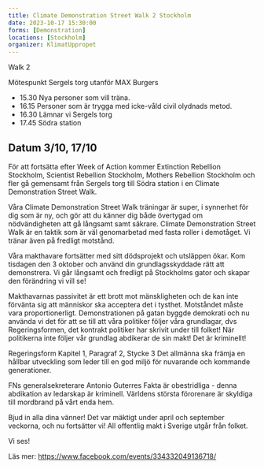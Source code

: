 ```yaml
---
title: Climate Demonstration Street Walk 2 Stockholm
date: 2023-10-17 15:30:00
forms: [Demonstration]
locations: [Stockholm]
organizer: KlimatUppropet
---
```

Walk 2

Mötespunkt Sergels torg utanför MAX Burgers

- 15.30 Nya personer som vill träna.
- 16.15 Personer som är trygga med icke-våld civil olydnads metod.
- 16.30 Lämnar vi Sergels torg
- 17.45 Södra station

## Datum 3/10, 17/10

För att fortsätta efter Week of Action kommer Extinction Rebellion Stockholm, Scientist Rebellion Stockholm, Mothers Rebellion Stockholm och fler gå gemensamt från Sergels torg till Södra station i en Climate Demonstration Street Walk.

Våra Climate Demonstration Street Walk träningar är super, i synnerhet för dig som är ny, och gör att du känner dig både övertygad om nödvändigheten att gå långsamt samt säkrare. Climate Demonstration Street Walk är en taktik som är väl genomarbetad med fasta roller i demotåget. Vi tränar även på fredligt motstånd.

Våra makthavare fortsätter med sitt dödsprojekt och utsläppen ökar.
Kom tisdagen den 3 oktober och använd din grundlagsskyddade rätt att demonstrera. Vi går långsamt och fredligt på Stockholms gator och skapar den förändring vi vill se!

Makthavarnas passivitet är ett brott mot mänskligheten och de kan inte förvänta sig att människor ska acceptera det i tysthet. Motståndet måste vara proportionerligt. Demonstrationen på gatan byggde demokrati och nu använda vi det för att se till att våra politiker följer våra grundlagar, dvs Regeringsformen, det kontrakt politiker har skrivit under till folket! När politikerna inte följer vår grundlag abdikerar de sin makt! Det är kriminellt!

Regeringsform Kapitel 1, Paragraf 2, Stycke 3
Det allmänna ska främja en hållbar utveckling som leder till en god miljö för nuvarande och kommande generationer.

FNs generalsekreterare Antonio Guterres Fakta är obestridliga - denna abdikation av ledarskap är kriminell. Världens största förorenare är skyldiga till mordbrand på vårt enda hem.

Bjud in alla dina vänner! Det var mäktigt under april och september veckorna, och nu fortsätter vi! All offentlig makt i Sverige utgår från folket.

Vi ses!

Läs mer: https://www.facebook.com/events/334332049136718/

